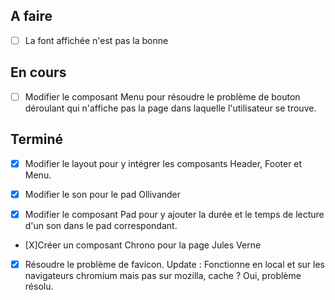 ## A faire

-   [ ] La font affichée n'est pas la bonne

## En cours

-   [ ] Modifier le composant Menu pour résoudre le problème de bouton déroulant qui n'affiche pas la page dans laquelle l'utilisateur se trouve.

## Terminé

-   [x] Modifier le layout pour y intégrer les composants Header, Footer et Menu.

-   [x] Modifier le son pour le pad Ollivander

-   [x] Modifier le composant Pad pour y ajouter la durée et le temps de lecture d'un son dans le pad correspondant.

-   [X]Créer un composant Chrono pour la page Jules Verne

-   [x] Résoudre le problème de favicon. Update : Fonctionne en local et sur les navigateurs chromium mais pas sur mozilla, cache ? Oui, problème résolu.

